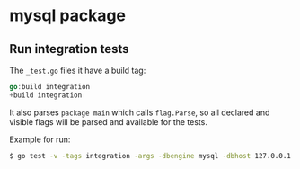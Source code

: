# mysql package

## Run integration tests

The `_test.go` files it have a build tag:

```go
go:build integration
+build integration
```

It also parses `package main` which calls `flag.Parse`, so all declared and visible flags will be parsed and available for the tests.

Example for run:

```bash
$ go test -v -tags integration -args -dbengine mysql -dbhost 127.0.0.1 -dbport 3306 -dbuser username -dbname testdb -dbpass 12345
```
